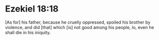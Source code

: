 # Ezekiel 18:18

[As for] his father, because he cruelly oppressed, spoiled his brother by violence, and did [that] which [is] not good among his people, lo, even he shall die in his iniquity.